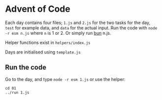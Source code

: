 # Advent of Code

Each day contains four files; `1.js` and `2.js` for the two tasks for the day, `test` for example data, and `data` for the actual input.
Run the code with `node -r esm n.js` where `n` is 1 or 2. Or simply run [bun](https://bun.sh) n.js.

Helper functions exist in `helpers/index.js` 

Days are initialised using `template.js`

## Run the code

Go to the day, and type `node -r esm 1.js` or use the helper:

```
cd 01
../run 1.js
```
